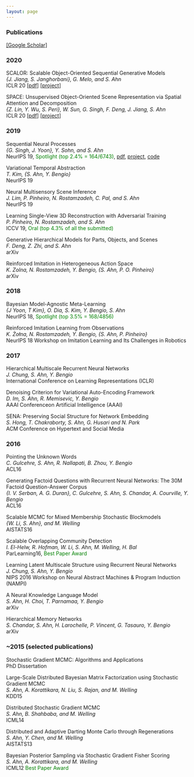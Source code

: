 ```yaml
---
layout: page
---
```


### **Publications** 
[[Google Scholar]](https://scholar.google.com/citations?user=nfHyDeUAAAAJ&hl)  


### 2020

SCALOR: Scalable Object-Oriented Sequential Generative Models   
*{J. Jiang, S. Janghorbani}, G. Melo, and S. Ahn*  
ICLR 20 [[pdf](https://arxiv.org/pdf/1910.02384.pdf)] [[project](https://sites.google.com/view/scalor/home)]  

SPACE: Unsupervised Object-Oriented Scene Representation via Spatial Attention and Decomposition    
*{Z. Lin, Y. Wu, S. Peri}, W. Sun, G. Singh, F. Deng, J. Jiang, S. Ahn*  
ICLR 20 [[pdf](https://openreview.net/pdf?id=rkl03ySYDH)] [[project](https://sites.google.com/view/space-project-page)]


### 2019

Sequential Neural Processes   
*{G. Singh, J. Yoon}, Y. Sohn, and S. Ahn*  
NeurIPS 19, <span style="color:green">Spotlight (top 2.4% = 164/6743)</span>, [pdf](https://arxiv.org/pdf/1906.10264.pdf), [project](https://sites.google.com/view/sequential-neural-processes), [code](https://github.com/singhgautam/snp)

Variational Temporal Abstraction  
*T. Kim, {S. Ahn, Y. Bengio}*  
NeurIPS 19

Neural Multisensory Scene Inference  
*J. Lim, P. Pinheiro, N. Rostamzadeh, C. Pal, and S. Ahn*  
NeurIPS 19

Learning Single-View 3D Reconstruction with Adversarial Training   
*P. Pinheiro, N. Rostamzadeh, and S. Ahn*  
ICCV 19, <span style="color:green">Oral (top 4.3% of all the submitted)</span>

Generative Hierarchical Models for Parts, Objects, and Scenes  
*F. Deng, Z. Zhi, and S. Ahn*  
arXiv

Reinforced Imitation in Heterogeneous Action Space  
*K. Zolna, N. Rostamzadeh, Y. Bengio, {S. Ahn, P. O. Pinheiro}*  
arXiv

### 2018

Bayesian Model-Agnostic Meta-Learning  
*{J Yoon, T Kim}, O. Dia, S. Kim, Y. Bengio, S. Ahn*  
NeurIPS 18, <span style="color:green">Spotlight (top 3.5% = 168/4856)</span>


Reinforced Imitation Learning from Observations  
*K. Żołna, N. Rostamzadeh, Y. Bengio, {S. Ahn, P. Pinheiro}*  
NeurIPS 18 Workshop on Imitation Learning and Its Challenges in Robotics


### 2017

Hierarchical Multiscale Recurrent Neural Networks  
*J. Chung, S. Ahn, Y. Bengio*  
International Conference on Learning Representations (ICLR)

Denoising Criterion for Variational Auto-Encoding Framework  
*D. Im, S. Ahn, R. Memisevic, Y. Bengio*  
AAAI Conferenceon Artificial Intelligence (AAAI)

SENA: Preserving Social Structure for Network Embedding  
*S. Hong, T. Chakraborty, S. Ahn, G. Husari and N. Park*  
ACM Conference on Hypertext and Social Media

### 2016

Pointing the Unknown Words  
*C. Gulcehre, S. Ahn, R. Nallapati, B. Zhou, Y. Bengio*  
ACL16

Generating Factoid Questions with Recurrent Neural Networks: The 30M Factoid Question-Answer Corpus  
*{I. V. Serban, A. G. Duran}, C. Gulcehre, S. Ahn, S. Chandar, A. Courville, Y. Bengio*  
ACL16

Scalable MCMC for Mixed Membership Stochastic Blockmodels  
*{W. Li, S. Ahn}, and M. Welling*   
AISTATS16


Scalable Overlapping Community Detection   
*I. El-Helw, R. Hofman, W. Li, S. Ahn, M. Welling, H. Bal*       
ParLearning16, <span style="color:green">Best Paper Award</span>

Learning Latent Multiscale Structure using Recurrent Neural Networks  
*J. Chung, S. Ahn, Y. Bengio*  
NIPS 2016 Workshop on Neural Abstract Machines & Program Induction (NAMPI)


A Neural Knowledge Language Model  
*S. Ahn, H. Choi, T. Parnamaa, Y. Bengio*   
arXiv

Hierarchical Memory Networks  
*S. Chandar, S. Ahn, H. Larochelle, P. Vincent, G. Tasauro, Y. Bengio*    
arXiv

### ~2015 (selected publications)

Stochastic Gradient MCMC: Algorithms and Applications  
PhD Dissertation

Large-Scale Distributed Bayesian Matrix Factorization using Stochastic Gradient MCMC  
*S. Ahn, A. Korattikara, N. Liu, S. Rajan, and M. Welling*  
KDD15

Distributed Stochastic Gradient MCMC  
*S. Ahn, B. Shahbaba, and M. Welling*  
ICML14

Distributed and Adaptive Darting Monte Carlo through Regenerations  
*S. Ahn, Y. Chen, and M. Welling*  
AISTATS13

Bayesian Posterior Sampling via Stochastic Gradient Fisher Scoring  
*S. Ahn, A. Korattikara, and M. Welling*  
ICML12 <span style="color:green">Best Paper Award</span>

